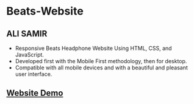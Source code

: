 # Beats-Website

## ALI SAMIR

- Responsive Beats Headphone Website Using HTML, CSS, and JavaScript.
- Developed first with the Mobile First methodology, then for desktop.
- Compatible with all mobile devices and with a beautiful and pleasant user interface.

## [Website Demo](https://alisamirali.github.io/Beats-Website/)

